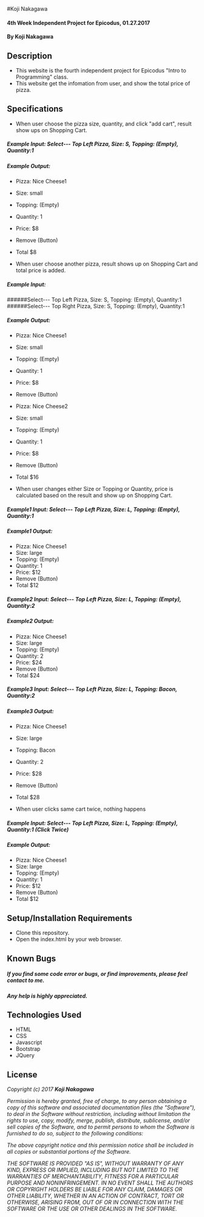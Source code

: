 #Koji Nakagawa

#### 4th Week Independent Project for Epicodus, 01.27.2017

#### By Koji Nakagawa

## Description
* This website is the fourth independent project for Epicodus "Intro to Programming" class.
* This website get the infomation from user, and show the total price of pizza.


## Specifications
* When user choose the pizza size, quantity, and click "add cart", result show ups on Shopping Cart.
##### **Example Input:** Select--- Top Left Pizza, Size: S, Topping: (Empty), Quantity:1  
##### **Example Output:**
* Pizza: Nice Cheese1
* Size: small
* Topping: (Empty)
* Quantity: 1
* Price: $8
* Remove (Button)
* Total $8

* When user choose another pizza, result shows up on Shopping Cart and total price is added.
##### **Example Input:**
######Select--- Top Left Pizza, Size: S, Topping: (Empty), Quantity:1  
######Select--- Top Right Pizza, Size: S, Topping: (Empty), Quantity:1  
##### **Example Output:**

* Pizza: Nice Cheese1
* Size: small
* Topping: (Empty)
* Quantity: 1
* Price: $8
* Remove (Button)

* Pizza: Nice Cheese2
* Size: small
* Topping: (Empty)
* Quantity: 1
* Price: $8
* Remove (Button)
* Total $16


* When user changes either Size or Topping or Quantity, price is calculated based on the result and show up on Shopping Cart.
##### **Example1 Input:** Select--- Top Left Pizza, Size: L, Topping: (Empty), Quantity:1  
##### **Example1 Output:**
* Pizza: Nice Cheese1
* Size: large
* Topping: (Empty)
* Quantity: 1
* Price: $12
* Remove (Button)
* Total $12


##### **Example2 Input:** Select--- Top Left Pizza, Size: L, Topping: (Empty), Quantity:2  
##### **Example2 Output:**
* Pizza: Nice Cheese1
* Size: large
* Topping: (Empty)
* Quantity: 2
* Price: $24
* Remove (Button)
* Total $24

##### **Example3 Input:** Select--- Top Left Pizza, Size: L, Topping: Bacon, Quantity:2  
##### **Example3 Output:**
* Pizza: Nice Cheese1
* Size: large
* Topping: Bacon
* Quantity: 2
* Price: $28
* Remove (Button)
* Total $28


* When user clicks same cart twice, nothing happens
##### **Example Input:** Select--- Top Left Pizza, Size: L, Topping: (Empty), Quantity:1 (Click Twice)
##### **Example Output:**
* Pizza: Nice Cheese1
* Size: large
* Topping: (Empty)
* Quantity: 1
* Price: $12
* Remove (Button)
* Total $12

## Setup/Installation Requirements

* Clone this repository.
* Open the index.html by your web browser.


## Known Bugs

##### If you find some code error or bugs, or find improvements, please feel contact to me.
##### Any help is highly appreciated.


## Technologies Used

* HTML
* CSS
* Javascript
* Bootstrap
* JQuery


## License

_Copyright (c) 2017 **Koji Nakagawa**_

_Permission is hereby granted, free of charge, to any person obtaining a copy
of this software and associated documentation files (the "Software"), to deal
in the Software without restriction, including without limitation the rights
to use, copy, modify, merge, publish, distribute, sublicense, and/or sell
copies of the Software, and to permit persons to whom the Software is
furnished to do so, subject to the following conditions:_

_The above copyright notice and this permission notice shall be included in all
copies or substantial portions of the Software._

_THE SOFTWARE IS PROVIDED "AS IS", WITHOUT WARRANTY OF ANY KIND, EXPRESS OR
IMPLIED, INCLUDING BUT NOT LIMITED TO THE WARRANTIES OF MERCHANTABILITY,
FITNESS FOR A PARTICULAR PURPOSE AND NONINFRINGEMENT. IN NO EVENT SHALL THE
AUTHORS OR COPYRIGHT HOLDERS BE LIABLE FOR ANY CLAIM, DAMAGES OR OTHER
LIABILITY, WHETHER IN AN ACTION OF CONTRACT, TORT OR OTHERWISE, ARISING FROM,
OUT OF OR IN CONNECTION WITH THE SOFTWARE OR THE USE OR OTHER DEALINGS IN THE
SOFTWARE._
